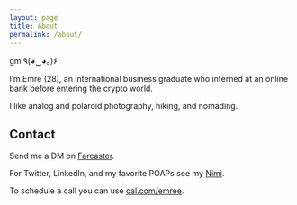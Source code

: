 ```yaml
---
layout: page
title: About
permalink: /about/
---
```


gm ٩(◕‿◕｡)۶

I’m Emre (28), an international business graduate who interned at an online bank before entering the crypto world.

I like analog and polaroid photography, hiking, and nomading.

## Contact
Send me a DM on [Farcaster](https://warpcast.com/ekinci.eth). 

For Twitter, LinkedIn, and my favorite POAPs see my [Nimi](https://ekinci.eth.limo/).

To schedule a call you can use [cal.com/emree](https://cal.com/emree).
